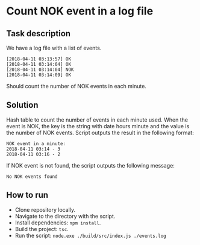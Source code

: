 # Count NOK event in a log file

## Task description

We have a log file with a list of events.

```
[2018-04-11 03:13:57] OK
[2018-04-11 03:14:04] OK
[2018-04-11 03:14:04] NOK
[2018-04-11 03:14:09] OK
```

Should count the number of NOK events in each minute.

## Solution

Hash table to count the number of events in each minute used. When the event is NOK, the key is the string with date hours minute and the value is the number of NOK events.
Script outputs the result in the following format:

```
NOK event in a minute:
2018-04-11 03:14 - 3
2018-04-11 03:16 - 2
```

If NOK event is not found, the script outputs the following message:

```
No NOK events found
```

## How to run

- Clone repository locally.
- Navigate to the directory with the script.
- Install dependencies: `npm install`.
- Build the project: `tsc`.
- Run the script: `node.exe ./build/src/index.js ./events.log`
